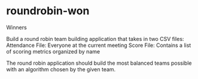 # roundrobin-won
Winners

Build a round robin team building application that takes in two CSV files:
  Attendance File: Everyone at the current meeting
  Score File: Contains a list of scoring metrics organized by name
  
The round robin application should build the most balanced teams possible with an algorithm chosen by the given team.
